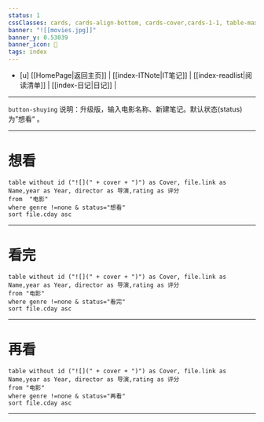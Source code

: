 ```yaml
---
status: 1
cssClasses: cards, cards-align-bottom, cards-cover,cards-1-1, table-max,cards-cols-8
banner: "![[movies.jpg]]"
banner_y: 0.53039
banner_icon: 🎥
tags: index
---
```


- [u]	[[HomePage|返回主页]] | [[index-ITNote|IT笔记]] | [[index-readlist|阅读清单]] | [[index-日记|日记]] |

---

`button-shuying`  说明：升级版，输入电影名称、新建笔记。默认状态(status) 为”想看“ 。

---

#  想看

```dataview
table without id ("![](" + cover + ")") as Cover, file.link as Name,year as Year, director as 导演,rating as 评分
from  "电影"
where genre !=none & status="想看" 
sort file.cday asc 

```
---

#  看完

```dataview
table without id ("![](" + cover + ")") as Cover, file.link as Name,year as Year, director as 导演,rating as 评分
from "电影"
where genre !=none & status="看完" 
sort file.cday asc 

```
---

# 再看

```dataview
table without id ("![](" + cover + ")") as Cover, file.link as Name,year as Year, director as 导演,rating as 评分
from "电影"
where genre !=none & status="再看" 
sort file.cday asc 

```
---
